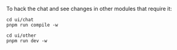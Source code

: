 To hack the chat and see changes in other modules that require it:

```
cd ui/chat
pnpm run compile -w
```

```
cd ui/other
pnpm run dev -w
```
